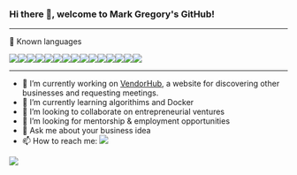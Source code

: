 ### Hi there 👋, welcome to Mark Gregory's GitHub!

---

🧰 Known languages

<a href="https://developer.mozilla.org/en-US/docs/Web/JavaScript"><img src="https://img.shields.io/badge/JavaScript-F7DF1E?style=for-the-badge&logo=javascript&logoColor=black" /></a><a href="https://www.python.org/"><img src="https://img.shields.io/badge/Python-3776AB?style=for-the-badge&logo=python&logoColor=white%22/%3E" /></a><a href="https://reactjs.org/"><img src="https://img.shields.io/badge/React-20232A?style=for-the-badge&logo=react&logoColor=61DAFB" /></a><a href="https://redux.js.org/"><img src="https://img.shields.io/badge/Redux-593D88?style=for-the-badge&logo=redux&logoColor=white%22%3E" /></a><a href="https://flask.palletsprojects.com/en/2.0.x/"><img src="https://img.shields.io/badge/Flask-000000?style=for-the-badge&logo=flask&logoColor=white%22%3E" /></a><a href="https://flask-sqlalchemy.palletsprojects.com/en/2.x/"><img src="https://img.shields.io/badge/-SQLAlchemy-red?style=for-the-badge" /></a><a href="https://nodejs.org/en/"><img src="https://img.shields.io/badge/Node.js-43853D?style=for-the-badge&logo=node.js&logoColor=white%22/%3E" /></a><a href="https://www.postgresql.org/"><img src="https://img.shields.io/badge/PostgreSQL-316192?style=for-the-badge&logo=postgresql&logoColor=white" /></a><a href="heroku.com"><img src="https://img.shields.io/badge/Heroku-430098?style=for-the-badge&logo=heroku&logoColor=white" /></a><a href="https://expressjs.com/"><img src="https://img.shields.io/badge/Express.js-000000?style=for-the-badge&logo=express&logoColor=white" /></a><a href="https://developer.mozilla.org/en-US/docs/Web/CSS"><img src="https://img.shields.io/badge/CSS-239120?&style=for-the-badge&logo=css3&logoColor=white%22%3E" /></a><a href="https://getbootstrap.com/"><img src="https://img.shields.io/badge/Bootstrap-563D7C?style=for-the-badge&logo=bootstrap&logoColor=white%22%3E" /></a><a href="https://jquery.com/"><img src="https://img.shields.io/badge/jQuery-0769AD?style=for-the-badge&logo=jquery&logoColor=white%22%3E" /></a><a href="https://developer.mozilla.org/en-US/docs/Web/HTML"><img src="https://img.shields.io/badge/HTML-239120?style=for-the-badge&logo=html5&logoColor=white" /></a><a href="https://git-scm.com/"><img src="https://img.shields.io/badge/-Git-brightgreen?style=for-the-badge" /></a>

---

- 🔭 I’m currently working on <a href="https://vendorhub.herokuapp.com/">VendorHub</a>, a website for discovering other businesses and requesting meetings.
- 🌱 I’m currently learning algorithims and Docker
- 👯 I’m looking to collaborate on entrepreneurial ventures
- 🤔 I’m looking for mentorship & employment opportunities
- 💬 Ask me about your business idea
- 📫 How to reach me: <a href="linkedin.com/in/markgregory19"><img src="https://img.shields.io/badge/-LinkedIn-blue?style=for-the-badge" /></a>


<img src="http://ForTheBadge.com/images/badges/built-with-love.svg" />
